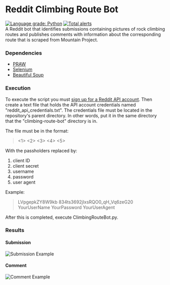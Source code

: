 # Reddit Climbing Route Bot
[![Language grade: Python](https://img.shields.io/lgtm/grade/python/g/sethepeterson/reddit-climbing-route-bot.svg?logo=lgtm&logoWidth=18)](https://lgtm.com/projects/g/sethepeterson/reddit-climbing-route-bot/context:python)
[![Total alerts](https://img.shields.io/lgtm/alerts/g/sethepeterson/reddit-climbing-route-bot.svg?logo=lgtm&logoWidth=18)](https://lgtm.com/projects/g/sethepeterson/reddit-climbing-route-bot/alerts/)
<br>
A Reddit bot that identifies submissions containing pictures of rock climbing routes and publishes comments with information about the corresponding route that is scraped from Mountain Project.


### Dependencies

- [PRAW](https://github.com/praw-dev/praw "GitHub") </br>
- [Selenium](https://github.com/seleniumbase/SeleniumBase "GitHub") </br>
- [Beautiful Soup](https://www.crummy.com/software/BeautifulSoup/bs4/doc/ "Documentation")


### Execution
To execute the script you must [sign up for a Reddit API account](https://www.reddit.com/prefs/apps "Sign up for Reddit API account.").
Then create a text file that holds the API account credentials named "reddit_api_credentials.txt".
The credentials file must be located in the repository's parent directory. In other words, put it in the same directory that the "climbing-route-bot" directory is in.

The file must be in the format:
> <1> <2> <3> <4> <5>

With the passholders replaced by:
1. client ID
2. client secret
3. username
4. password
5. user agent

Example:

> LVpgepkZY8W9kb 834ts3692jIxsRQO0_qH_Vq6zeG20 YourUserName YourPassword YourUserAgent

After this is completed, execute ClimbingRouteBot.py.


### Results

#### Submission
![Submission Example](https://github.com/sethepeterson/climbing-route-bot/blob/master/media/SubmissionExample.PNG)

#### Comment
![Comment Example](https://github.com/sethepeterson/climbing-route-bot/blob/master/media/CommentExample.PNG)
